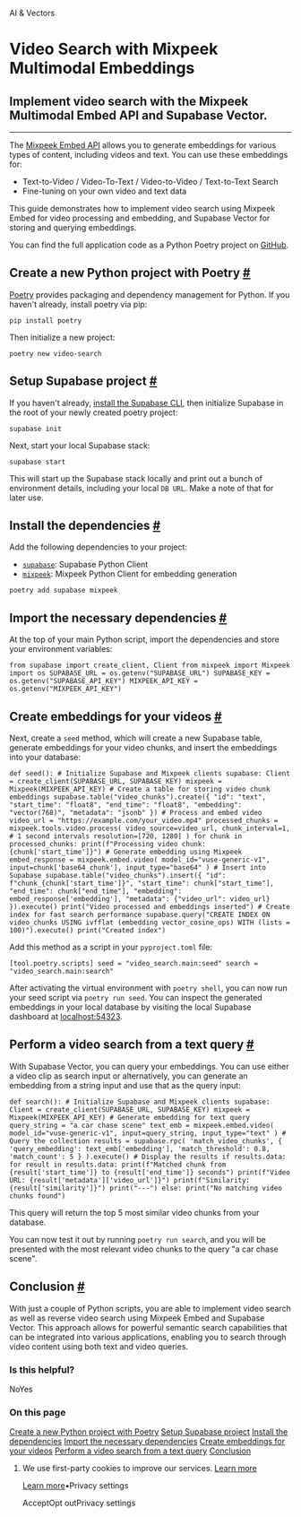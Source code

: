 AI & Vectors

# Video Search with Mixpeek Multimodal Embeddings

## Implement video search with the Mixpeek Multimodal Embed API and Supabase Vector.

* * *

The [Mixpeek Embed API](https://docs.mixpeek.com/api-documentation/inference/embed) allows you to generate embeddings for various types of content, including videos and text. You can use these embeddings for:

- Text-to-Video / Video-To-Text / Video-to-Video / Text-to-Text Search
- Fine-tuning on your own video and text data

This guide demonstrates how to implement video search using Mixpeek Embed for video processing and embedding, and Supabase Vector for storing and querying embeddings.

You can find the full application code as a Python Poetry project on [GitHub](https://github.com/yourusername/your-repo-name).

## Create a new Python project with Poetry [\#](https://supabase.com/docs/guides/ai/examples/mixpeek-video-search\#create-a-new-python-project-with-poetry)

[Poetry](https://python-poetry.org/) provides packaging and dependency management for Python. If you haven't already, install poetry via pip:

`
pip install poetry
`

Then initialize a new project:

`
poetry new video-search
`

## Setup Supabase project [\#](https://supabase.com/docs/guides/ai/examples/mixpeek-video-search\#setup-supabase-project)

If you haven't already, [install the Supabase CLI](https://supabase.com/docs/guides/cli), then initialize Supabase in the root of your newly created poetry project:

`
supabase init
`

Next, start your local Supabase stack:

`
supabase start
`

This will start up the Supabase stack locally and print out a bunch of environment details, including your local `DB URL`. Make a note of that for later use.

## Install the dependencies [\#](https://supabase.com/docs/guides/ai/examples/mixpeek-video-search\#install-the-dependencies)

Add the following dependencies to your project:

- [`supabase`](https://github.com/supabase-community/supabase-py): Supabase Python Client
- [`mixpeek`](https://github.com/mixpeek/python-client): Mixpeek Python Client for embedding generation

`
poetry add supabase mixpeek
`

## Import the necessary dependencies [\#](https://supabase.com/docs/guides/ai/examples/mixpeek-video-search\#import-the-necessary-dependencies)

At the top of your main Python script, import the dependencies and store your environment variables:

`
from supabase import create_client, Client
from mixpeek import Mixpeek
import os
SUPABASE_URL = os.getenv("SUPABASE_URL")
SUPABASE_KEY = os.getenv("SUPABASE_API_KEY")
MIXPEEK_API_KEY = os.getenv("MIXPEEK_API_KEY")
`

## Create embeddings for your videos [\#](https://supabase.com/docs/guides/ai/examples/mixpeek-video-search\#create-embeddings-for-your-videos)

Next, create a `seed` method, which will create a new Supabase table, generate embeddings for your video chunks, and insert the embeddings into your database:

`
def seed():
    # Initialize Supabase and Mixpeek clients
    supabase: Client = create_client(SUPABASE_URL, SUPABASE_KEY)
    mixpeek = Mixpeek(MIXPEEK_API_KEY)
    # Create a table for storing video chunk embeddings
    supabase.table("video_chunks").create({
        "id": "text",
        "start_time": "float8",
        "end_time": "float8",
        "embedding": "vector(768)",
        "metadata": "jsonb"
    })
    # Process and embed video
    video_url = "https://example.com/your_video.mp4"
    processed_chunks = mixpeek.tools.video.process(
        video_source=video_url,
        chunk_interval=1,  # 1 second intervals
        resolution=[720, 1280]
    )
    for chunk in processed_chunks:
        print(f"Processing video chunk: {chunk['start_time']}")
        # Generate embedding using Mixpeek
        embed_response = mixpeek.embed.video(
            model_id="vuse-generic-v1",
            input=chunk['base64_chunk'],
            input_type="base64"
        )
        # Insert into Supabase
        supabase.table("video_chunks").insert({
            "id": f"chunk_{chunk['start_time']}",
            "start_time": chunk["start_time"],
            "end_time": chunk["end_time"],
            "embedding": embed_response['embedding'],
            "metadata": {"video_url": video_url}
        }).execute()
    print("Video processed and embeddings inserted")
    # Create index for fast search performance
    supabase.query("CREATE INDEX ON video_chunks USING ivfflat (embedding vector_cosine_ops) WITH (lists = 100)").execute()
    print("Created index")
`

Add this method as a script in your `pyproject.toml` file:

`
[tool.poetry.scripts]
seed = "video_search.main:seed"
search = "video_search.main:search"
`

After activating the virtual environment with `poetry shell`, you can now run your seed script via `poetry run seed`. You can inspect the generated embeddings in your local database by visiting the local Supabase dashboard at [localhost:54323](http://localhost:54323/project/default/editor).

## Perform a video search from a text query [\#](https://supabase.com/docs/guides/ai/examples/mixpeek-video-search\#perform-a-video-search-from-a-text-query)

With Supabase Vector, you can query your embeddings. You can use either a video clip as search input or alternatively, you can generate an embedding from a string input and use that as the query input:

`
def search():
    # Initialize Supabase and Mixpeek clients
    supabase: Client = create_client(SUPABASE_URL, SUPABASE_KEY)
    mixpeek = Mixpeek(MIXPEEK_API_KEY)
    # Generate embedding for text query
    query_string = "a car chase scene"
    text_emb = mixpeek.embed.video(
        model_id="vuse-generic-v1",
        input=query_string,
        input_type="text"
    )
    # Query the collection
    results = supabase.rpc(
        'match_video_chunks',
        {
            'query_embedding': text_emb['embedding'],
            'match_threshold': 0.8,
            'match_count': 5
        }
    ).execute()
    # Display the results
    if results.data:
        for result in results.data:
            print(f"Matched chunk from {result['start_time']} to {result['end_time']} seconds")
            print(f"Video URL: {result['metadata']['video_url']}")
            print(f"Similarity: {result['similarity']}")
            print("---")
    else:
        print("No matching video chunks found")
`

This query will return the top 5 most similar video chunks from your database.

You can now test it out by running `poetry run search`, and you will be presented with the most relevant video chunks to the query "a car chase scene".

## Conclusion [\#](https://supabase.com/docs/guides/ai/examples/mixpeek-video-search\#conclusion)

With just a couple of Python scripts, you are able to implement video search as well as reverse video search using Mixpeek Embed and Supabase Vector. This approach allows for powerful semantic search capabilities that can be integrated into various applications, enabling you to search through video content using both text and video queries.

### Is this helpful?

NoYes

### On this page

[Create a new Python project with Poetry](https://supabase.com/docs/guides/ai/examples/mixpeek-video-search#create-a-new-python-project-with-poetry) [Setup Supabase project](https://supabase.com/docs/guides/ai/examples/mixpeek-video-search#setup-supabase-project) [Install the dependencies](https://supabase.com/docs/guides/ai/examples/mixpeek-video-search#install-the-dependencies) [Import the necessary dependencies](https://supabase.com/docs/guides/ai/examples/mixpeek-video-search#import-the-necessary-dependencies) [Create embeddings for your videos](https://supabase.com/docs/guides/ai/examples/mixpeek-video-search#create-embeddings-for-your-videos) [Perform a video search from a text query](https://supabase.com/docs/guides/ai/examples/mixpeek-video-search#perform-a-video-search-from-a-text-query) [Conclusion](https://supabase.com/docs/guides/ai/examples/mixpeek-video-search#conclusion)

1. We use first-party cookies to improve our services. [Learn more](https://supabase.com/privacy#8-cookies-and-similar-technologies-used-on-our-european-services)



   [Learn more](https://supabase.com/privacy#8-cookies-and-similar-technologies-used-on-our-european-services)•Privacy settings





   AcceptOpt outPrivacy settings